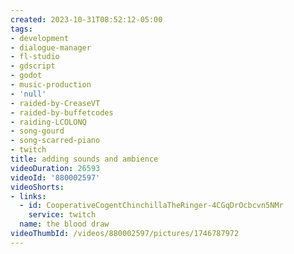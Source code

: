 ```yaml
---
created: 2023-10-31T08:52:12-05:00
tags:
- development
- dialogue-manager
- fl-studio
- gdscript
- godot
- music-production
- 'null'
- raided-by-CreaseVT
- raided-by-buffetcodes
- raiding-LCOLONQ
- song-gourd
- song-scarred-piano
- twitch
title: adding sounds and ambience
videoDuration: 26593
videoId: '880002597'
videoShorts:
- links:
  - id: CooperativeCogentChinchillaTheRinger-4CGqDrOcbcvn5NMr
    service: twitch
  name: the blood draw
videoThumbId: /videos/880002597/pictures/1746787972
---
```

